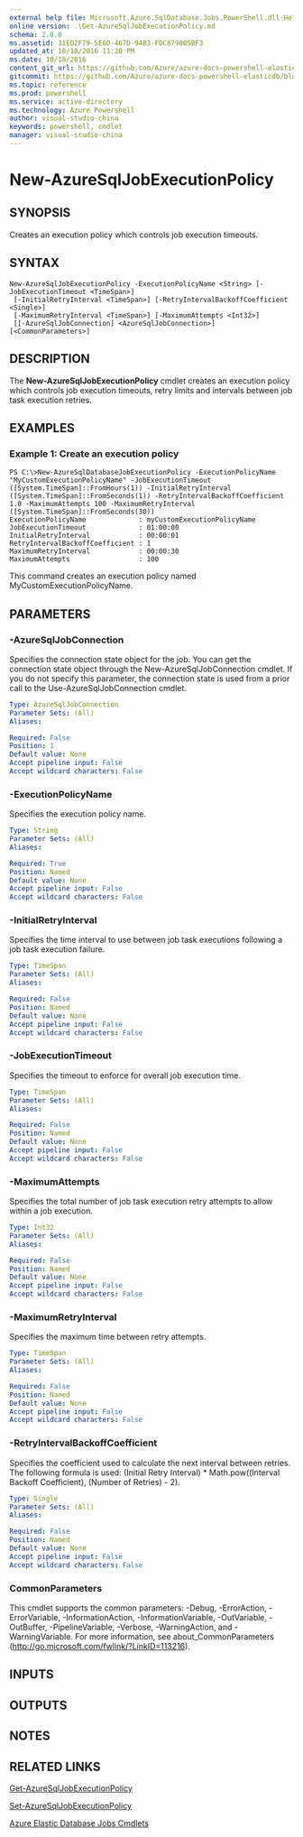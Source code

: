 ```yaml
---
external help file: Microsoft.Azure.SqlDatabase.Jobs.PowerShell.dll-Help.xml
online version: .\Get-AzureSqlJobExecutionPolicy.md
schema: 2.0.0
ms.assetid: 31ED2F79-5E6D-467D-94B3-FDC879005BF3
updated_at: 10/18/2016 11:20 PM
ms.date: 10/18/2016
content_git_url: https://github.com/Azure/azure-docs-powershell-elasticdb/blob/Tim20161019/ElasticDB/ElasticDatabaseJobs/v0.8.33/New-AzureSqlJobExecutionPolicy.md
gitcommit: https://github.com/Azure/azure-docs-powershell-elasticdb/blob/0fe493efd878af69f5c126f60486b37fd0cb60b6/ElasticDB/ElasticDatabaseJobs/v0.8.33/New-AzureSqlJobExecutionPolicy.md
ms.topic: reference
ms.prod: powershell
ms.service: active-directory
ms.technology: Azure Powershell
author: visual-studio-china
keywords: powershell, cmdlet
manager: visual-studio-china
---
```


# New-AzureSqlJobExecutionPolicy

## SYNOPSIS
Creates an execution policy which controls job execution timeouts.

## SYNTAX

```
New-AzureSqlJobExecutionPolicy -ExecutionPolicyName <String> [-JobExecutionTimeout <TimeSpan>]
 [-InitialRetryInterval <TimeSpan>] [-RetryIntervalBackoffCoefficient <Single>]
 [-MaximumRetryInterval <TimeSpan>] [-MaximumAttempts <Int32>]
 [[-AzureSqlJobConnection] <AzureSqlJobConnection>] [<CommonParameters>]
```

## DESCRIPTION
The **New-AzureSqlJobExecutionPolicy** cmdlet creates an execution policy which controls job execution timeouts, retry limits and intervals between job task execution retries.

## EXAMPLES

### Example 1: Create an execution policy
```
PS C:\>New-AzureSqlDatabaseJobExecutionPolicy -ExecutionPolicyName "MyCustomExecutionPolicyName" -JobExecutionTimeout ([System.TimeSpan]::FromHours(1)) -InitialRetryInterval ([System.TimeSpan]::FromSeconds(1)) -RetryIntervalBackoffCoefficient 1.0 -MaximumAttempts 100 -MaximumRetryInterval ([System.TimeSpan]::FromSeconds(30))
ExecutionPolicyName             : myCustomExecutionPolicyName
JobExecutionTimeout             : 01:00:00
InitialRetryInterval            : 00:00:01
RetryIntervalBackoffCoefficient : 1
MaximumRetryInterval            : 00:00:30
MaximumAttempts                 : 100
```

This command creates an execution policy named MyCustomExecutionPolicyName.

## PARAMETERS

### -AzureSqlJobConnection
Specifies the connection state object for the job.
You can get the connection state object through the New-AzureSqlJobConnection cmdlet.
If you do not specify this parameter, the connection state is used from a prior call to the Use-AzureSqlJobConnection cmdlet.

```yaml
Type: AzureSqlJobConnection
Parameter Sets: (All)
Aliases: 

Required: False
Position: 1
Default value: None
Accept pipeline input: False
Accept wildcard characters: False
```

### -ExecutionPolicyName
Specifies the execution policy name.

```yaml
Type: String
Parameter Sets: (All)
Aliases: 

Required: True
Position: Named
Default value: None
Accept pipeline input: False
Accept wildcard characters: False
```

### -InitialRetryInterval
Specifies the time interval to use between job task executions following a job task execution failure.

```yaml
Type: TimeSpan
Parameter Sets: (All)
Aliases: 

Required: False
Position: Named
Default value: None
Accept pipeline input: False
Accept wildcard characters: False
```

### -JobExecutionTimeout
Specifies the timeout to enforce for overall job execution time.

```yaml
Type: TimeSpan
Parameter Sets: (All)
Aliases: 

Required: False
Position: Named
Default value: None
Accept pipeline input: False
Accept wildcard characters: False
```

### -MaximumAttempts
Specifies the total number of job task execution retry attempts to allow within a job execution.

```yaml
Type: Int32
Parameter Sets: (All)
Aliases: 

Required: False
Position: Named
Default value: None
Accept pipeline input: False
Accept wildcard characters: False
```

### -MaximumRetryInterval
Specifies the maximum time between retry attempts.

```yaml
Type: TimeSpan
Parameter Sets: (All)
Aliases: 

Required: False
Position: Named
Default value: None
Accept pipeline input: False
Accept wildcard characters: False
```

### -RetryIntervalBackoffCoefficient
Specifies the coefficient used to calculate the next interval between retries. 
The following formula is used: (Initial Retry Interval) * Math.pow((Interval Backoff Coefficient), (Number of Retries) - 2).

```yaml
Type: Single
Parameter Sets: (All)
Aliases: 

Required: False
Position: Named
Default value: None
Accept pipeline input: False
Accept wildcard characters: False
```

### CommonParameters
This cmdlet supports the common parameters: -Debug, -ErrorAction, -ErrorVariable, -InformationAction, -InformationVariable, -OutVariable, -OutBuffer, -PipelineVariable, -Verbose, -WarningAction, and -WarningVariable. For more information, see about_CommonParameters (http://go.microsoft.com/fwlink/?LinkID=113216).

## INPUTS

## OUTPUTS

## NOTES

## RELATED LINKS

[Get-AzureSqlJobExecutionPolicy](.\Get-AzureSqlJobExecutionPolicy.md)

[Set-AzureSqlJobExecutionPolicy](.\Set-AzureSqlJobExecutionPolicy.md)

[Azure Elastic Database Jobs Cmdlets](.\ElasticDatabaseJobs.md)


